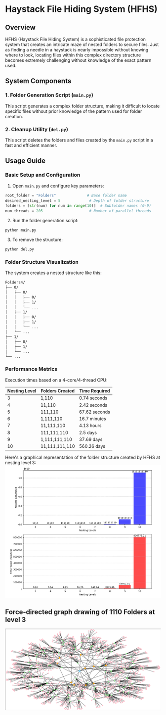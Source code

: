 # Haystack File Hiding System (HFHS)

## Overview
HFHS (Haystack File Hiding System) is a sophisticated file protection system that creates an intricate maze of nested folders to secure files. Just as finding a needle in a haystack is nearly impossible without knowing where to look, locating files within this complex directory structure becomes extremely challenging without knowledge of the exact pattern used.

## System Components

### 1. Folder Generation Script (`main.py`)
This script generates a complex folder structure, making it difficult to locate specific files without prior knowledge of the pattern used for folder creation.

### 2. Cleanup Utility (`del.py`)
This script deletes the folders and files created by the `main.py` script in a fast and efficient manner.

## Usage Guide

### Basic Setup and Configuration

1. Open `main.py` and configure key parameters:
```python
root_folder = "Folders"              # Base folder name
desired_nesting_level = 5             # Depth of folder structure
folders = [str(num) for num in range(10)]  # Subfolder names (0-9)
num_threads = 205                     # Number of parallel threads
```

2. Run the folder generation script:
```bash
python main.py
```

3. To remove the structure:
```bash
python del.py
```

### Folder Structure Visualization

The system creates a nested structure like this:
```
Folders4/
├── 0/
│   ├── 0/
│   │   ├── 0/
│   │   ├── 1/
│   │   └── ...
│   ├── 1/
│   │   ├── 0/
│   │   ├── 1/
│   │   └── ...
│   └── ...
├── 1/
│   ├── 0/
│   ├── 1/
│   └── ...
└── ...
```

### Performance Metrics

Execution times based on a 4-core/4-thread CPU:

| Nesting Level | Folders Created | Time Required |
|---------------|----------------|---------------|
| 3 | 1,110 | 0.74 seconds |
| 4 | 11,110 | 2.42 seconds |
| 5 | 111,110 | 67.62 seconds |
| 6 | 1,111,110 | 16.7 minutes |
| 7 | 11,111,110 | 4.13 hours |
| 8 | 111,111,110 | 2.5 days |
| 9 | 1,111,111,110 | 37.69 days |
| 10 | 11,111,111,110 | 560.26 days |

Here's a graphical representation of the folder structure created by HFHS at nesting level 3:
<img src="https://github.com/aadityabhoyar/Haystack-File-Hiding-System/blob/main/media/Figure_1.png">


## Force-directed graph drawing of 1110 Folders at level 3

<img src="https://github.com/aadityabhoyar/Haystack-File-Hiding-System/blob/main/media/Figure_2.png">

